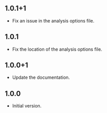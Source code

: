 ## 1.0.1+1

- Fix an issue in the analysis options file.

## 1.0.1

- Fix the location of the analysis options file.

## 1.0.0+1

- Update the documentation.

## 1.0.0

- Initial version.
